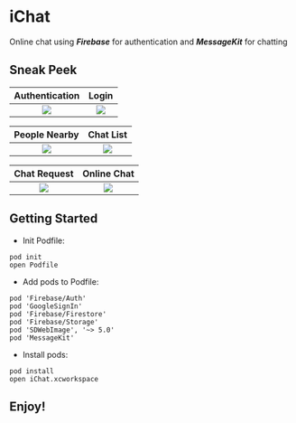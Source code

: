 # iChat
Online chat using ***Firebase*** for authentication and ***MessageKit*** for chatting

## Sneak Peek
Authentication        |  Login
:-------------------------:|:-------------------------:
![](https://b.radikal.ru/b42/2003/b4/63cde3064b52.png) | ![](https://d.radikal.ru/d37/2003/0f/f02b6e1d3405.png)

People Nearby           |  Chat List 
:-------------------------:|:-------------------------:
![](https://b.radikal.ru/b04/2003/eb/d8d8f823ad72.png) | ![](https://c.radikal.ru/c41/2003/88/f0ab5338c3a9.png)

Chat Request          |  Online Chat
:-------------------------:|:-------------------------:
![](https://d.radikal.ru/d41/2003/43/5dc74a531f7a.png) | ![](https://b.radikal.ru/b01/2003/76/1dd8ff22d89d.png)

## Getting Started
* Init Podfile:
```
pod init
open Podfile
```
* Add pods to Podfile:
```
pod 'Firebase/Auth'
pod 'GoogleSignIn'
pod 'Firebase/Firestore'
pod 'Firebase/Storage'
pod 'SDWebImage', '~> 5.0'
pod 'MessageKit'
```
* Install pods:
```
pod install
open iChat.xcworkspace
```

## Enjoy!

